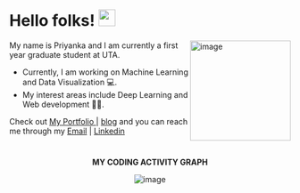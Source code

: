 # Hello folks! <img src="https://raw.githubusercontent.com/MartinHeinz/MartinHeinz/master/wave.gif" width="30px">
<img align="right" height="180px" src="https://i.pinimg.com/originals/69/b5/6d/69b56d199dc7709d88792c1a713982bc.gif" alt="image" />
<p align="left">
 
My name is Priyanka and I am currently a first year graduate student at UTA.
- Currently, I am working on Machine Learning and Data Visualization 💻. 
- My interest areas include Deep Learning and Web development 👩‍💻.

Check out [My Portfolio ](https://priyankalakur.vercel.app) | [blog](https://Priyankajournals.tech/) and you can reach me through my [Email](priyankalakur@gmail.com) | [Linkedin](https://www.linkedin.com/in/priyanka-lakur/)
&nbsp;

# 

 <p align="center">
 <b>
  MY CODING ACTIVITY GRAPH
  </b>
</p>

<p align="center">
<img src="https://github-readme-stats.vercel.app/api?username=Priyanka-L-K&show_icons=true&hide_border=true&&count_private=true&include_all_commits=true" alt="image" />
</p>

#

<!-- ![visitors](https://visitor-badge.glitch.me/badge?page_id=page.id)
 -->

<!-- <img height="180em" src="https://github-readme-stats.vercel.app/api?username=Priyanka-L-K&show_icons=true&hide_border=true&&count_private=true&include_all_commits=true" /> -->

<!---
Priyanka-L-K/Priyanka-L-K is a ✨ special ✨ repository because its `README.md` (this file) appears on your GitHub profile.
You can click the Preview link to take a look at your changes.
--->
